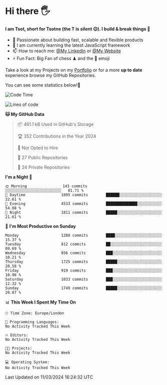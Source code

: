 # Hi there :raised_hand_with_fingers_splayed:
#### I am Tsot, short for Tsotne (the T is silent :wink:). I build & break things :space_invader:
- :telescope: Passionate about building fast, scalable and flexible products
- :seedling: I am currently learning the latest JavaScript framework 
- :mailbox: How to reach me: [@My LinkedIn](https://www.linkedin.com/in/tsotne-gvadzabia/) or [@My Website](https://tsotne.co.uk/contact)
- :zap: Fun Fact: Big Fan of chess ♟ and the 👾 emoji

Take a look at my Projects on my [Portfolio](https://tsotne.co.uk/) or for a more **up to date** experience browse my GitHub Repositories.

You can see some statistics below!:space_invader:
<!--START_SECTION:waka-->
![Code Time](http://img.shields.io/badge/Code%20Time-761%20hrs%202%20mins-blue)

![Lines of code](https://img.shields.io/badge/From%20Hello%20World%20I%27ve%20Written-4.8%20million%20lines%20of%20code-blue)

**🐱 My GitHub Data** 

> 📦 461.1 kB Used in GitHub's Storage 
 > 
> 🏆 352 Contributions in the Year 2024
 > 
> 🚫 Not Opted to Hire
 > 
> 📜 27 Public Repositories 
 > 
> 🔑 24 Private Repositories 
 > 
**I'm a Night 🦉** 

```text
🌞 Morning                143 commits         ░░░░░░░░░░░░░░░░░░░░░░░░░   01.71 % 
🌆 Daytime                1895 commits        ██████░░░░░░░░░░░░░░░░░░░   22.61 % 
🌃 Evening                4533 commits        ██████████████░░░░░░░░░░░   54.08 % 
🌙 Night                  1811 commits        █████░░░░░░░░░░░░░░░░░░░░   21.61 % 
```
📅 **I'm Most Productive on Sunday** 

```text
Monday                   1288 commits        ████░░░░░░░░░░░░░░░░░░░░░   15.37 % 
Tuesday                  812 commits         ██░░░░░░░░░░░░░░░░░░░░░░░   09.69 % 
Wednesday                856 commits         ███░░░░░░░░░░░░░░░░░░░░░░   10.21 % 
Thursday                 1725 commits        █████░░░░░░░░░░░░░░░░░░░░   20.58 % 
Friday                   919 commits         ███░░░░░░░░░░░░░░░░░░░░░░   10.96 % 
Saturday                 1033 commits        ███░░░░░░░░░░░░░░░░░░░░░░   12.32 % 
Sunday                   1749 commits        █████░░░░░░░░░░░░░░░░░░░░   20.87 % 
```


📊 **This Week I Spent My Time On** 

```text
🕑︎ Time Zone: Europe/London

💬 Programming Languages: 
No Activity Tracked This Week

🔥 Editors: 
No Activity Tracked This Week

🐱‍💻 Projects: 
No Activity Tracked This Week

💻 Operating System: 
No Activity Tracked This Week
```


 Last Updated on 11/03/2024 16:24:32 UTC
<!--END_SECTION:waka-->
